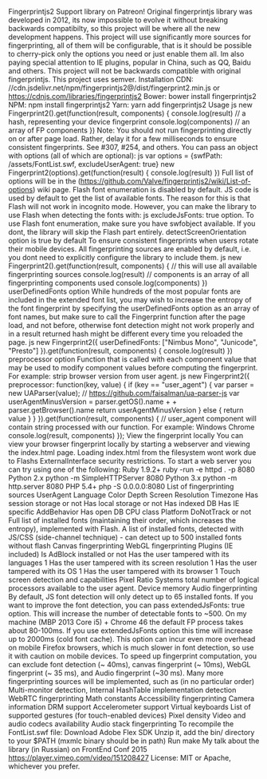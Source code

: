 Fingerprintjs2 Support library on Patreon! Original fingerprintjs library was developed in 2012, its now impossible to evolve it without breaking backwards compatibilty, so this project will be where all the new development happens. This project will use significantly more sources for fingerprinting, all of them will be configurable, that is it should be possible to cherry-pick only the options you need or just enable them all. Im also paying special attention to IE plugins, popular in China, such as QQ, Baidu and others. This project will not be backwards compatible with original fingerprintjs. This project uses semver. Installation CDN: //cdn.jsdelivr.net/npm/fingerprintjs2@<VERSION>/dist/fingerprint2.min.js or https://cdnjs.com/libraries/fingerprintjs2 Bower: bower install fingerprintjs2 NPM: npm install fingerprintjs2 Yarn: yarn add fingerprintjs2 Usage js new Fingerprint2().get(function(result, components) { console.log(result) // a hash, representing your device fingerprint console.log(components) // an array of FP components }) Note: You should not run fingerprinting directly on or after page load. Rather, delay it for a few milliseconds to ensure consistent fingerprints. See #307, #254, and others. You can pass an object with options (all of which are optional): js var options = {swfPath: /assets/FontList.swf, excludeUserAgent: true} new Fingerprint2(options).get(function(result) { console.log(result) }) Full list of options will be in the (https://github.com/Valve/fingerprintjs2/wiki/List-of-options) wiki page. Flash font enumeration is disabled by default. JS code is used by default to get the list of available fonts. The reason for this is that Flash will not work in incognito mode. However, you can make the library to use Flash when detecting the fonts with: js excludeJsFonts: true option. To use Flash font enumeration, make sure you have swfobject available. If you dont, the library will skip the Flash part entirely. detectScreenOrientation option is true by default To ensure consistent fingerprints when users rotate their mobile devices. All fingerprinting sources are enabled by default, i.e. you dont need to explicitly configure the library to include them. js new Fingerprint2().get(function(result, components) { // this will use all available fingerprinting sources console.log(result) // components is an array of all fingerprinting components used console.log(components) }) userDefinedFonts option While hundreds of the most popular fonts are included in the extended font list, you may wish to increase the entropy of the font fingerprint by specifying the userDefinedFonts option as an array of font names, but make sure to call the Fingerprint function after the page load, and not before, otherwise font detection might not work properly and in a result returned hash might be different every time you reloaded the page. js new Fingerprint2({ userDefinedFonts: ["Nimbus Mono", "Junicode", "Presto"] }).get(function(result, components) { console.log(result) }) preprocessor option Function that is called with each component value that may be used to modify component values before computing the fingerprint. For example: strip browser version from user agent. js new Fingerprint2({ preprocessor: function(key, value) { if (key == "user_agent") { var parser = new UAParser(value); // https://github.com/faisalman/ua-parser-js var userAgentMinusVersion = parser.getOS().name + + parser.getBrowser().name return userAgentMinusVersion } else { return value } } }).get(function(result, components) { // user_agent component will contain string processed with our function. For example: Windows Chrome console.log(result, components) }); View the fingerprint locally You can view your browser fingerprint locally by starting a webserver and viewing the index.html page. Loading index.html from the filesystem wont work due to Flashs ExternalInterface security restrictions. To start a web server you can try using one of the following: Ruby 1.9.2+ ruby -run -e httpd . -p 8080 Python 2.x python -m SimpleHTTPServer 8080 Python 3.x python -m http.server 8080 PHP 5.4+ php -S 0.0.0.0:8080 List of fingerprinting sources UserAgent Language Color Depth Screen Resolution Timezone Has session storage or not Has local storage or not Has indexed DB Has IE specific AddBehavior Has open DB CPU class Platform DoNotTrack or not Full list of installed fonts (maintaining their order, which increases the entropy), implemented with Flash. A list of installed fonts, detected with JS/CSS (side-channel technique) - can detect up to 500 installed fonts without flash Canvas fingerprinting WebGL fingerprinting Plugins (IE included) Is AdBlock installed or not Has the user tampered with its languages 1 Has the user tampered with its screen resolution 1 Has the user tampered with its OS 1 Has the user tampered with its browser 1 Touch screen detection and capabilities Pixel Ratio Systems total number of logical processors available to the user agent. Device memory Audio fingerprinting By default, JS font detection will only detect up to 65 installed fonts. If you want to improve the font detection, you can pass extendedJsFonts: true option. This will increase the number of detectable fonts to ~500. On my machine (MBP 2013 Core i5) + Chrome 46 the default FP process takes about 80-100ms. If you use extendedJsFonts option this time will increase up to 2000ms (cold font cache). This option can incur even more overhead on mobile Firefox browsers, which is much slower in font detection, so use it with caution on mobile devices. To speed up fingerprint computation, you can exclude font detection (~ 40ms), canvas fingerprint (~ 10ms), WebGL fingerprint (~ 35 ms), and Audio fingerprint (~30 ms). Many more fingerprinting sources will be implemented, such as (in no particular order) Multi-monitor detection, Internal HashTable implementation detection WebRTC fingerprinting Math constants Accessibility fingerprinting Camera information DRM support Accelerometer support Virtual keyboards List of supported gestures (for touch-enabled devices) Pixel density Video and audio codecs availability Audio stack fingerprinting To recompile the FontList.swf file: Download Adobe Flex SDK Unzip it, add the bin/ directory to your $PATH (mxmlc binary should be in path) Run make My talk about the library (in Russian) on FrontEnd Conf 2015 https://player.vimeo.com/video/151208427 License: MIT or Apache, whichever you prefer.